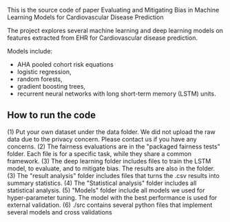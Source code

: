 This is the source code of paper
Evaluating and Mitigating Bias in Machine Learning Models for Cardiovascular Disease Prediction


The project explores several machine learning and deep learning models on features extracted from EHR for Cardiovascular disease prediction.

Models include:
* AHA pooled cohort risk equations
* logistic regression, 
* random forests, 
* gradient boosting trees, 
* recurrent neural networks with long short-term memory (LSTM) units.

## How to run the code

(1) Put your own dataset under the data folder. We did not upload the raw data due to the privacy concern. Please contact us if you have any concerns.
(2) The fairness evaluations are in the "packaged fairness tests" folder. Each file is for a specific task, while they share a common framework. 
(3) The deep learning folder includes files to train the LSTM model, to evaluate, and to mitigate bias. The results are also in the folder.
(3) The "result analysis" folder includes files that turns the .csv results into summary statistics. 
(4) The "Statistical analysis" folder includes all statistical analysis. 
(5) "Models" folder include all models we used for hyper-parameter tuning. The model with the best performance is used for external validation.
(6) ./src contains several python files that implement several models and cross validations
 
